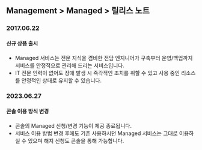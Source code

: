 ## Management > Managed > 릴리스 노트

### 2017.06.22
#### 신규 상품 출시
* Managed 서비스는 전문 지식을 겸비한 전담 엔지니어가 구축부터 운영/백업까지 서비스를 안정적으로 관리해 드리는 서비스입니다.
* IT 전문 인력이 없어도 장애 발생 시 즉각적인 조치를 취할 수 있고 사용 중인 리소스를 안정적인 상태로 유지할 수 있습니다.

### 2023.06.27
#### 콘솔 이용 방식 변경
* 콘솔의 Managed 신청/변경 기능이 제공 종료됩니다.
* 서비스 이용 방법 변경 후에도 기존 사용하시던 Managed 서비스는 그대로 이용하실 수 있으며 해지 신청도 콘솔을 통해 가능합니다.